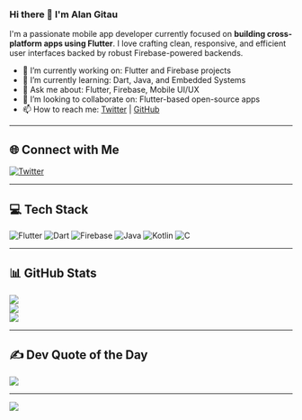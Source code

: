 ### Hi there 👋 I'm Alan Gitau

I'm a passionate mobile app developer currently focused on **building cross-platform apps using Flutter**. I love crafting clean, responsive, and efficient user interfaces backed by robust Firebase-powered backends.

- 🔭 I’m currently working on: Flutter and Firebase projects
- 🌱 I’m currently learning: Dart, Java, and Embedded Systems
- 💬 Ask me about: Flutter, Firebase, Mobile UI/UX
- 👯 I’m looking to collaborate on: Flutter-based open-source apps
- 📫 How to reach me: [Twitter](https://twitter.com/AlanGitau) | [GitHub](https://github.com/AlanGitau)

---

## 🌐 Connect with Me
[![Twitter](https://img.shields.io/badge/Twitter-%231DA1F2.svg?logo=Twitter&logoColor=white)](https://twitter.com/AlanGitau)

---

## 💻 Tech Stack
![Flutter](https://img.shields.io/badge/Flutter-02569B?style=for-the-badge&logo=flutter&logoColor=white)
![Dart](https://img.shields.io/badge/Dart-0175C2?style=for-the-badge&logo=dart&logoColor=white)
![Firebase](https://img.shields.io/badge/Firebase-ffca28?style=for-the-badge&logo=firebase&logoColor=black)
![Java](https://img.shields.io/badge/Java-%23ED8B00.svg?style=for-the-badge&logo=java&logoColor=white)
![Kotlin](https://img.shields.io/badge/Kotlin-%230095D5.svg?style=for-the-badge&logo=kotlin&logoColor=white)
![C](https://img.shields.io/badge/C-%2300599C.svg?style=for-the-badge&logo=c&logoColor=white)

---

## 📊 GitHub Stats
![](https://github-readme-stats.vercel.app/api?username=AlanGitau&theme=react&hide_border=true&include_all_commits=true&count_private=true)<br/>
![](https://github-readme-streak-stats.herokuapp.com/?user=AlanGitau&theme=react&hide_border=true)<br/>
![](https://github-readme-stats.vercel.app/api/top-langs/?username=AlanGitau&theme=react&hide_border=true&layout=compact)

---

## ✍️ Dev Quote of the Day
![](https://quotes-github-readme.vercel.app/api?type=horizontal&theme=radical)

---

[![](https://visitcount.itsvg.in/api?id=AlanGitau&icon=0&color=0)](https://visitcount.itsvg.in)

<!-- Proudly created with GPRM ( https://gprm.itsvg.in ) -->
